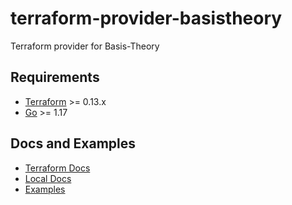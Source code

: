 # terraform-provider-basistheory

Terraform provider for Basis-Theory

## Requirements

- [Terraform](https://www.terraform.io/downloads.html) >= 0.13.x
- [Go](https://golang.org/doc/install) >= 1.17

## Docs and Examples

- [Terraform Docs](https://registry.terraform.io/providers/Basis-Theory/basistheory/latest/docs)
- [Local Docs](docs/resources)
- [Examples](examples)

